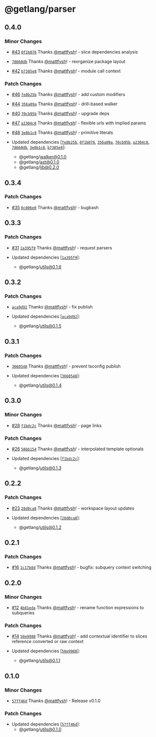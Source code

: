 # @getlang/parser

## 0.4.0

### Minor Changes

- [#43](https://github.com/getlang-dev/get/pull/43) [`0f1b076`](https://github.com/getlang-dev/get/commit/0f1b076e347b6ea8d36dd6e29af4c70a22f0fd41) Thanks [@mattfysh](https://github.com/mattfysh)! - slice dependencies analysis

- [`78660db`](https://github.com/getlang-dev/get/commit/78660db7089cebb8715c5389bac81559f2f4f60b) Thanks [@mattfysh](https://github.com/mattfysh)! - reorganize package layout

- [#42](https://github.com/getlang-dev/get/pull/42) [`b7385e8`](https://github.com/getlang-dev/get/commit/b7385e89ffcbe02e93fde9789d464b094ae4c726) Thanks [@mattfysh](https://github.com/mattfysh)! - module call context

### Patch Changes

- [#46](https://github.com/getlang-dev/get/pull/46) [`fe8b25b`](https://github.com/getlang-dev/get/commit/fe8b25ba179d0a770b5e00275c70e9c7fc0405cf) Thanks [@mattfysh](https://github.com/mattfysh)! - add custom modifiers

- [#44](https://github.com/getlang-dev/get/pull/44) [`356a09a`](https://github.com/getlang-dev/get/commit/356a09a81cddcba4c788a103451c8c9517ec596d) Thanks [@mattfysh](https://github.com/mattfysh)! - drill-based walker

- [#40](https://github.com/getlang-dev/get/pull/40) [`70cb95b`](https://github.com/getlang-dev/get/commit/70cb95be361513925eb9881ee2988787a98dcf1b) Thanks [@mattfysh](https://github.com/mattfysh)! - upgrade deps

- [#47](https://github.com/getlang-dev/get/pull/47) [`a2304c8`](https://github.com/getlang-dev/get/commit/a2304c824175bb75be82f08a61a7a04880fb137f) Thanks [@mattfysh](https://github.com/mattfysh)! - flexible urls with implied params

- [#48](https://github.com/getlang-dev/get/pull/48) [`3e8b1c8`](https://github.com/getlang-dev/get/commit/3e8b1c8a591b5de149c6cc7556900a250273c9a5) Thanks [@mattfysh](https://github.com/mattfysh)! - primitive literals

- Updated dependencies [[`fe8b25b`](https://github.com/getlang-dev/get/commit/fe8b25ba179d0a770b5e00275c70e9c7fc0405cf), [`0f1b076`](https://github.com/getlang-dev/get/commit/0f1b076e347b6ea8d36dd6e29af4c70a22f0fd41), [`356a09a`](https://github.com/getlang-dev/get/commit/356a09a81cddcba4c788a103451c8c9517ec596d), [`70cb95b`](https://github.com/getlang-dev/get/commit/70cb95be361513925eb9881ee2988787a98dcf1b), [`a2304c8`](https://github.com/getlang-dev/get/commit/a2304c824175bb75be82f08a61a7a04880fb137f), [`78660db`](https://github.com/getlang-dev/get/commit/78660db7089cebb8715c5389bac81559f2f4f60b), [`3e8b1c8`](https://github.com/getlang-dev/get/commit/3e8b1c8a591b5de149c6cc7556900a250273c9a5), [`b7385e8`](https://github.com/getlang-dev/get/commit/b7385e89ffcbe02e93fde9789d464b094ae4c726)]:
  - @getlang/walker@0.1.0
  - @getlang/ast@0.1.0
  - @getlang/lib@0.2.0

## 0.3.4

### Patch Changes

- [#35](https://github.com/getlang-dev/get/pull/35) [`0c806e0`](https://github.com/getlang-dev/get/commit/0c806e092fc1d87696fb820ac7246b5d3afb63ca) Thanks [@mattfysh](https://github.com/mattfysh)! - bugbash

## 0.3.3

### Patch Changes

- [#31](https://github.com/getlang-dev/get/pull/31) [`1a395f9`](https://github.com/getlang-dev/get/commit/1a395f9df71d3507bc5b3841eddc9336db3a69ee) Thanks [@mattfysh](https://github.com/mattfysh)! - request parsers

- Updated dependencies [[`1a395f9`](https://github.com/getlang-dev/get/commit/1a395f9df71d3507bc5b3841eddc9336db3a69ee)]:
  - @getlang/utils@0.1.6

## 0.3.2

### Patch Changes

- [`aca9d92`](https://github.com/getlang-dev/get/commit/aca9d929e4877fc614b66740c9415f5bcd083c24) Thanks [@mattfysh](https://github.com/mattfysh)! - fix publish

- Updated dependencies [[`aca9d92`](https://github.com/getlang-dev/get/commit/aca9d929e4877fc614b66740c9415f5bcd083c24)]:
  - @getlang/utils@0.1.5

## 0.3.1

### Patch Changes

- [`3660548`](https://github.com/getlang-dev/get/commit/3660548d79dd24e13a74bf0d6f24c1fec512062d) Thanks [@mattfysh](https://github.com/mattfysh)! - prevent tsconfig publish

- Updated dependencies [[`3660548`](https://github.com/getlang-dev/get/commit/3660548d79dd24e13a74bf0d6f24c1fec512062d)]:
  - @getlang/utils@0.1.4

## 0.3.0

### Minor Changes

- [#28](https://github.com/getlang-dev/get/pull/28) [`f1bdc2c`](https://github.com/getlang-dev/get/commit/f1bdc2c8433a942f84503606790e8bcf4fb37477) Thanks [@mattfysh](https://github.com/mattfysh)! - page links

### Patch Changes

- [#26](https://github.com/getlang-dev/get/pull/26) [`58bb154`](https://github.com/getlang-dev/get/commit/58bb1540f1fa50093b3a72ffb2446e7b1c6aacb0) Thanks [@mattfysh](https://github.com/mattfysh)! - interpolated template optionals

- Updated dependencies [[`f1bdc2c`](https://github.com/getlang-dev/get/commit/f1bdc2c8433a942f84503606790e8bcf4fb37477)]:
  - @getlang/utils@0.1.3

## 0.2.2

### Patch Changes

- [#23](https://github.com/getlang-dev/get/pull/23) [`28d0ca8`](https://github.com/getlang-dev/get/commit/28d0ca8dcf840cfc70f002d06a48cace834edcf9) Thanks [@mattfysh](https://github.com/mattfysh)! - workspace layout updates

- Updated dependencies [[`28d0ca8`](https://github.com/getlang-dev/get/commit/28d0ca8dcf840cfc70f002d06a48cace834edcf9)]:
  - @getlang/utils@0.1.2

## 0.2.1

### Patch Changes

- [#16](https://github.com/getlang-dev/get/pull/16) [`1c17b8d`](https://github.com/getlang-dev/get/commit/1c17b8dc6a2f417fb7948d35531b8eb970f345cc) Thanks [@mattfysh](https://github.com/mattfysh)! - bugfix: subquery context switching

## 0.2.0

### Minor Changes

- [#12](https://github.com/getlang-dev/get/pull/12) [`4b81eda`](https://github.com/getlang-dev/get/commit/4b81eda1e71727f59fe7a0d26abde186ed78c876) Thanks [@mattfysh](https://github.com/mattfysh)! - rename function expressions to subqueries

### Patch Changes

- [#14](https://github.com/getlang-dev/get/pull/14) [`58e9988`](https://github.com/getlang-dev/get/commit/58e99887e39956ee1e3eaf669cb92fbfa188a022) Thanks [@mattfysh](https://github.com/mattfysh)! - add contextual identifier to slices reference converted or raw context

- Updated dependencies [[`58e9988`](https://github.com/getlang-dev/get/commit/58e99887e39956ee1e3eaf669cb92fbfa188a022)]:
  - @getlang/utils@0.1.1

## 0.1.0

### Minor Changes

- [`57ff46d`](https://github.com/getlang-dev/get/commit/57ff46d904484e3277ee7a8481cdf4cee4c3deb2) Thanks [@mattfysh](https://github.com/mattfysh)! - Release v0.1.0

### Patch Changes

- Updated dependencies [[`57ff46d`](https://github.com/getlang-dev/get/commit/57ff46d904484e3277ee7a8481cdf4cee4c3deb2)]:
  - @getlang/utils@0.1.0
